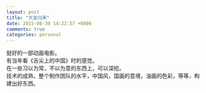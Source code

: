```yaml
---
layout: post
title: "大圣归来"
date: 2015-08-30 14:22:57 +0800
comments: true
categories: personal
---
```

挺好的一部动画电影。  
有当年看《舌尖上的中国》时的感觉。  
在一些习以为常，不以为意的东西上，可以深挖。  
技术的成熟，整个制作团队的水平，中国风，国画的意境，油画的色彩，等等，构建出好东西。
